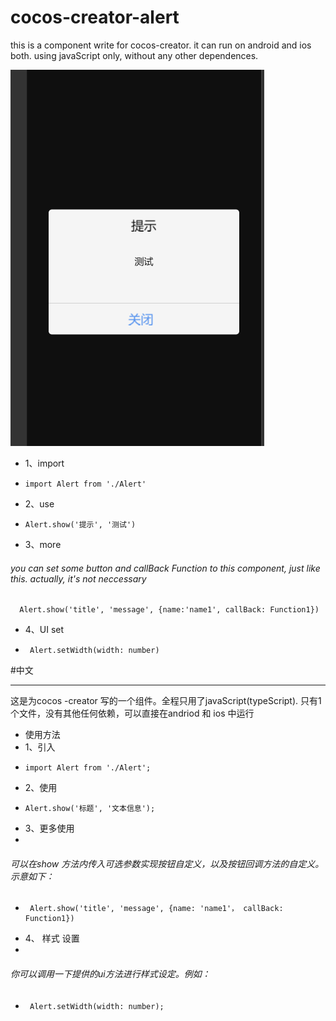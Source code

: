 # cocos-creator-alert

this is a component write for cocos-creator. it can run on android and ios both. using javaScript only, without any other dependences.

![avatar](./sampleImg.png)


- 1、import      
- 
      import Alert from './Alert'
- 2、use    
- 
      Alert.show('提示', '测试')

- 3、more
 
######  you can set some button and callBack Function to this component, just like this. actually, it's not neccessary
      Alert.show('title', 'message', {name:'name1', callBack: Function1})

- 4、UI set    
- 
	   Alert.setWidth(width: number)

#中文

- ------
  这是为cocos -creator 写的一个组件。全程只用了javaScript(typeScript). 只有1个文件，没有其他任何依赖，可以直接在andriod 和 ios 中运行
- 使用方法
- 1、引入
-   
      import Alert from './Alert';
- 2、使用    
-
      Alert.show('标题', '文本信息');

- 3、更多使用     
- 
###### 可以在show 方法内传入可选参数实现按钮自定义，以及按钮回调方法的自定义。 示意如下：
-
       Alert.show('title', 'message', {name: 'name1'， callBack: Function1})

- 4、 样式 设置 
-   
###### 你可以调用一下提供的ui方法进行样式设定。例如：
-    
       Alert.setWidth(width: number);

